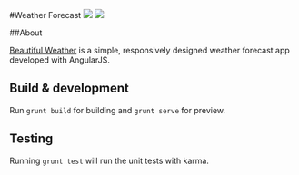 #Weather Forecast [![](https://travis-ci.org/brahalla/BeautifulWeather.svg?branch=master)](https://travis-ci.org/brahalla/BeautifulWeather) [![](https://badges.gitter.im/brahalla/BeautifulWeather.svg)](https://gitter.im/brahalla/BeautifulWeather?utm_source=badge&utm_medium=badge&utm_campaign=pr-badge&utm_content=badge)

##About

[Beautiful Weather](http://weather.danielcottone.com/) is a simple, responsively designed weather forecast app developed with AngularJS.

## Build & development

Run `grunt build` for building and `grunt serve` for preview.

## Testing

Running `grunt test` will run the unit tests with karma.
